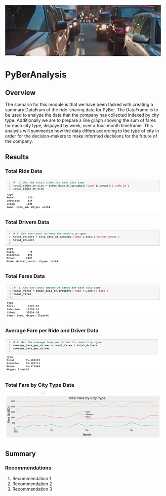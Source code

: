<!-- Photo by Life Of Pix from Pexels -->
<img src=https://github.com/tn64/PyBer_Analysis/blob/main/Resources/pexels-life-of-pix-7674.jpg>

# PyBerAnalysis

## Overview

The scenario for this module is that we have been tasked with creating a summary DataFram of the ride-sharing data for PyBer. The DataFrame is to be used to analyze the data that the company has collected indexed by city type. Additionally we are to prepare a line graph showing the sum of fares for each city type, dispayed by week, over a four-month timeframe. This analysis will summarize how the data differs according to the type of city in order for the decision-makers to make informed decisions for the future of the company.

## Results

### Total Ride Data



<img src=https://github.com/tn64/PyBer_Analysis/blob/main/Resources/total_rides_by_city_type.png>


### Total Drivers Data



<img src=https://github.com/tn64/PyBer_Analysis/blob/main/Resources/total_drivers_by_city_type.png>

### Total Fares Data



<img src=https://github.com/tn64/PyBer_Analysis/blob/main/Resources/total_fares_by_city_type.png>

### Average Fare per Ride and Driver Data



<img src=https://github.com/tn64/PyBer_Analysis/blob/main/Resources/average_fare_per_driver_per_city_type.png>

### Total Fare by City Type Data



<img src=https://github.com/tn64/PyBer_Analysis/blob/main/Resources/total_fare_by_city_type.png>

## Summary

### Recommendations

1. Recommendation 1
2. Recommendation 2
3. Recommendation 3
